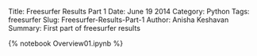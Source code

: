 Title: Freesurfer Results Part 1
Date: June 19 2014
Category: Python
Tags: freesurfer
Slug: Freesurfer-Results-Part-1
Author: Anisha Keshavan
Summary: First part of freesurfer results

{% notebook Overview01.ipynb %}


